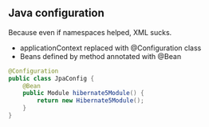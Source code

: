 ## Java configuration

Because even if namespaces helped, XML sucks.

* applicationContext replaced with @Configuration class
* Beans defined by method annotated with @Bean

```java
@Configuration
public class JpaConfig {
    @Bean
    public Module hibernate5Module() {
        return new Hibernate5Module();
    }
}
```
